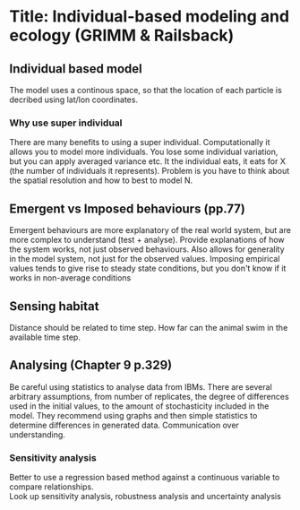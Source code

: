 # Title: Individual-based modeling and ecology (GRIMM & Railsback)

## Individual based model
The model uses a continous space, so that the location of each particle is decribed using lat/lon coordinates.

### Why use super individual
There are many benefits to using a super individual. Computationally it allows you to model more individuals. You lose some individual variation, but you can apply averaged variance etc. It the individual eats, it eats for X (the number of individuals it represents). Problem is you have to think about the spatial resolution and how to best to model N.

## Emergent vs Imposed behaviours (pp.77)
Emergent behaviours are more explanatory of the real world system, but are more complex to understand (test + analyse). Provide explanations of how the system works, not just observed behaviours.
Also allows for generality in the model system, not just for the observed values.
Imposing empirical values tends to give rise to steady state conditions, but you don't know if it works in non-average conditions

## Sensing habitat
Distance should be related to time step. How far can the animal swim in the available time step.

## Analysing (Chapter 9 p.329)
Be careful using statistics to analyse data from IBMs. There are several arbitrary assumptions, from number of replicates, the degree of differences used in the initial values, to the amount of stochasticity included in the model.
They recommend using graphs and then simple statistics to determine differences in generated data. Communication over understanding.

### Sensitivity analysis
Better to use a regression based method against a continuous variable to compare relationships.  
Look up sensitivity analysis, robustness analysis and uncertainty analysis
